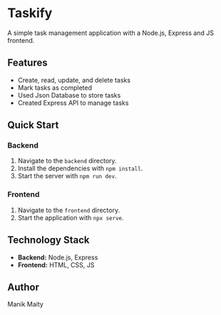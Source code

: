 # Taskify

A simple task management application with a Node.js, Express and JS frontend.

**Features**
------------

*   Create, read, update, and delete tasks
*   Mark tasks as completed
*   Used Json Database to store tasks
*   Created Express API to manage tasks

**Quick Start**
---------------

### Backend

1.  Navigate to the `backend` directory.
2.  Install the dependencies with `npm install`.
3.  Start the server with `npm run dev`.

### Frontend

1.  Navigate to the `frontend` directory.
3.  Start the application with `npx serve`.

**Technology Stack**
--------------------

*   **Backend:** Node.js, Express
*   **Frontend:** HTML, CSS, JS

**Author**
------

Manik Maity